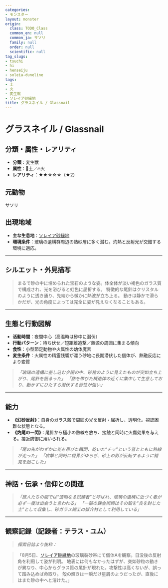 ```yaml
---
categories:
- モンスター
layout: monster
origin:
  class: TODO_Class
  common_en: null
  common_ja: サソリ
  family: null
  order: null
  scientific: null
tag_slugs:
- tsuchi
- hi
- henseiju
- soleia-duneline
tags:
- 土
- 火
- 変生獣
- ソレイア砂縁地
title: グラスネイル / Glassnail
---
```


# グラスネイル / Glassnail

## 分類・属性・レアリティ

* **分類**：変生獣
* **属性**：🌱土／🔥火
* **レアリティ**：★★☆☆☆（★2）

## 元動物

サソリ

## 出現地域

* **主な生息地**：[ソレイア砂縁地](../place/soleia_duneline.md)
* **環境条件**：玻璃の遺構群周辺の熱砂層に多く潜む。灼熱と反射光が交錯する環境に適応。

---

## シルエット・外見描写

> まるで砂の中に埋められた宝石のような姿。体全体が淡い褐色のガラス質で構成され、光を浴びると虹色に屈折する。
> 特徴的な尾針はクリスタルのように透き通り、先端から微かに熱波が立ち上る。
> 動きは静かで滑らかだが、光の角度によっては完全に姿が見えなくなることもある。

---

## 生態と行動図解

* **活動時間**：夜間中心（高温時は砂中に潜伏）
* **行動パターン**：待ち伏せ／短距離追撃／熱源の周囲に集まる傾向
* **食性**：小型節足動物や火属性の幼体魔素
* **変生条件**：火属性の精霊残響が漂う砂地に長期潜伏した個体が、熱融反応により変質

> *「玻璃の遺構に差し込む夕陽の中、砂粒のように見えたものが突如立ち上がり、尾針を振るった」*
> *「熱を帯びた構造体の近くに集中して生息しており、動かずにひたすら潜伏する習性が強い」*

---

## 能力

* **《幻砂反射》**：自身のガラス殻で周囲の光を反射・屈折し、透明化。視認困難な状態となる。
* **《灼尾の一閃》**：尾針から極小の熱線を放ち、接触と同時に火傷効果を与える。接近防御に用いられる。

> *「尾の先がわずかに光を帯びた瞬間、乾いた“チッ”という音とともに熱線が走った」*
> *「攻撃と同時に視界がゆらぎ、砂上の影が反転するように錯覚を起こした」*

---

## 神話・伝承・信仰との関連

> *「旅人たちの間では“透明なる試練者”と呼ばれ、玻璃の遺構に近づく者が必ず一度は出会うと言われる」*
> *「一部の錬金術師はその殻を“炎を封じた土”として収集し、砂ガラス細工の媒介材として利用している」*

---

## 観察記録（記録者：テラス・ユム）

> *探索日誌より抜粋：*

> 「8月5日、[ソレイア砂縁地](../place/soleia_duneline.md)の玻璃裂砂帯にて個体Aを観察。日没後の反射角を利用して姿が判明。
> 地表には何もなかったはずが、突如砂粒の動きが異なり、中心からグラス質の尾針が現れた。攻撃性は高くないが、誤って踏み込めば命取り。
> 殻の輝きは一瞬だけ星屑のようだったが、直後にはまた砂の中へと溶けた。」